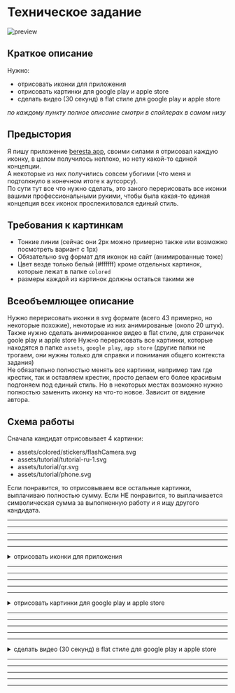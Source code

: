 # Техническое задание
![preview](https://github.com/fakt309/technical-task-icons-beresta/assets/43887554/f994240e-daca-40dc-b795-9f51e1c20ad3)

## Краткое описание
Нужно:  
- отрисовать иконки для приложения
- отрисовать картинки для google play и apple store
- сделать видео (30 секунд) в flat стиле для google play и apple store
  
*по каждому пункту полное описание смотри в спойлерах в самом низу*  
  
## Предыстория
Я пишу приложение [beresta.app](https://beresta.app), своими силами я отрисовал каждую иконку, в целом получилось неплохо, но нету какой-то единой концепции.  
А некоторые из них получились совсем убогими (что меня и подтолкнуло в конечном итоге к аутсорсу).  
По сути тут все что нужно сделать, это заного перерисовать все иконки вашими профессиональными рукими, чтобы была какая-то единая концепция всех иконок прослежиловался единый стиль.

## Требования к картинкам
- Тонкие линии (сейчас они 2px можно примерно также или возможно посмотреть вариант с 1px)
- Обязательно svg формат для иконок на сайт (анимированные тоже)
- Цвет везде только белый (#ffffff) кроме отдельных картинок, которые лежат в папке `colored`
- размеры каждой из картинок должны остаться такими же

## Всеобъемлющее описание
Нужно перерисовать иконки в svg формате (всего 43 примерно, но некоторые похожие), некоторые из них анимированые (около 20 штук).
Также нужно сделать анимированное видео в flat стиле, для страничек goole play и apple store
Нужно перерисовать все картинки, которые находятся в папке `assets`, `google play`, `app store` (другие папки не трогаем, они нужны только для справки и понимания общего контекста задания)  
Не обязательно полностью менять все картинки, например там где крестик, так и оставляем крестик, просто делаем его более красивым подгоняем под единый стиль. Но в некоторых местах возможно нужно полностью заменить иконку на что-то новое. Зависит от видение автора.

## Схема работы
Сначала кандидат отрисовывает 4 картинки:
- assets/colored/stickers/flashCamera.svg
- assets/tutorial/tutorial-ru-1.svg
- assets/tutorial/qr.svg
- assets/tutorial/phone.svg

Если понравится, то отрисовываем все остальные картинки, выплачиваю полностью сумму.
Если НЕ понравится, то выплачивается символическая сумма за выполненную работу и я ищу другого кандидата.

---
---
---
---
---

<details>
<summary>отрисовать иконки для приложения</summary>

## Описание
В папке `assets` лежат все иконки для приложения.  
Внутри этой папки есть еще три папки `assets/icons`, `assets/tutorial`, `assets/colored` (которая делиться на `assets/colored/flags` и `assets/colored/stickers`).  
Ниже подробно опишу каждую папку и какие требования к ним.

### assets/icons
То что находиться в папке `assets/icons` это иконки, которые чаще всего используются в кнопках (не анимированные, кроме `loading.svg`).
Скрины где они используются есть в папке `explanation/desktop` (1.png-4.png) и `explanation/phone` (1.png-5.png). Можно также самому зайти на сайт [beresta.app](https://beresta.app) и просмотреть.  
Все эти иконки должны быть только белого цвета, кроме загрузки не анимрованные.

### assets/colored/flags
Ну здесь все очень просто. Это разноцветные иконки флагов двух стран: америка и россия. В принципе сейчас меня полностью устраивает как они выглядят, только не нравится их размер. Американский флаг какой-то квадратный, а российский прямоугольный. Нужно сделать их по размерам как российский сейчас.

### assets/colored/stickers
![1](https://github.com/fakt309/technical-task-icons-beresta/assets/43887554/9ecb8f06-c37c-4484-b957-8fcfba6b999f)
Вот здесь проявляется основной талант художника. Здесь 4 картинки. Примеры использования также есть `explanation/phone` (6.png-9.png). **Они все должны быть анимированные зацикленные, цветные, красочные, но также чтобы не сливались с коричневым фоном (#473C33).** Хочется что-то типо стикеров в телеграме.
Стиль flat примерно такой как на картинке выше.  
По каждой картинке отдельно напишу что хотелось бы видеть.

#### assets/colored/stickers/flashCamera.svg
Здесь должна быть камера, типо снимок, которая фотогрофирует и из неё вылетает свет.

#### assets/colored/stickers/gotostages.svg
Здесь должна быть человек, в одежде, который поднимается по лесинкам вид с боку как в 2d игре. Нужно проприсовать руки с пальцами и лицо, нормальное. Не так как сейчас просто палки.

#### assets/colored/stickers/screeneye.svg
Здесь тот же человек поднимает свой телефон, желательно закос под google pixel и делает снимок. Также как и сейчас оставить, только прорисовать все детальнее: одежду, лицо, руки, норм телефон, и т. д.

#### assets/colored/stickers/stars.svg
![2](https://github.com/fakt309/technical-task-icons-beresta/assets/43887554/630c8c1d-6eac-4686-9269-3533301c63e9)

Здесь нужно вообще полностью поменять картинку на конфети, как в стикере телеграм. Сейчас эти убогие звездочки, это самое худшее что я нарисовал. Нужно просто сделать стикер из телеграма, только в своем стиле. Пример выше.

### assets/tutorial
![3](https://github.com/fakt309/technical-task-icons-beresta/assets/43887554/01283985-8221-4929-9c13-b7c045b1bd18)

Ну и последняя папка это `assets/tutorial`. Это картинки которые используются для обучалки. Здесь всего 4 картинки в 4 вариантах. Для русского и английского. Для десктопной версии и для мобильного. Все должно выглядеть по анимации также как и сейчас, единственное иконки нужно заменить на те, котрые будут новые прерисованные. Все текста и весь контент остаётся таким же. Используем только белый цвет на коричневом фоне (#473C33).  
По сути это анимации 4 шагов которые нужно сделать: создать заметку, отметить как выполнено, отметить как отменено, перетащить заметку.  
**И ЕЩЕ ОДИН ВАЖНЫЙ МОМЕНТ**: данные картинки нужно обернуть в рамку телефона(закос под google pixel 7 pro) и в рамку десктопного монитора.  
**И ЕЩЕ ОДИН ВАЖНЫЙ МОМЕНТ**: курсор мыши нужно перерисовать на более аккуратный, сейчас это как-то не оч выглядит.  
**И ЕЩЕ ОДИН ВАЖНЫЙ МОМЕНТ**: Палец, который используется в мобильном варианте - не годиться. Нужно сделать полностью руку которая обхватывает телефон. слева видны 4 пальца и большой палец справа, который водит по экрану. Типо как на картинке выше.
</details>

---
---
---
---
---

<details>
<summary>отрисовать картинки для google play и apple store</summary>

## Описание

В папке `play market` лежат картинки, которые используются в google play и app store соответственно.

![3](https://github.com/fakt309/technical-task-icons-beresta/assets/43887554/01283985-8221-4929-9c13-b7c045b1bd18)

Нужно перерисовать все картинки. Сам контекст (текст и изображения внутри) должны остаться такими же.  
**ВАЖНЫЙ МОМЕНТ** Все картинки должны быть в svg (для того чтобы в дальнейшем можно было редактировать) формате и также еще и png формате  
**ВАЖНЫЙ МОМЕНТ** та рука, которая сейчас на фото не годиться. Нужно сделать нормальную руку (смотри картинку выше). Четыре пальца слева и большой палец выполняет действия. Вообщем все по расположению должно остаться также, но другая рука и нормальное качество иконок и телефона.

Фон для картинок должен быть коричневый (#473C33) иметь какой-то узор тускло-белыми линиями, что-то вроде напоминающий кору берёзы. Типо как сейчас на `feature-graphic.png`. Но также картинки должны переплетаться, то есть одна является продолжением другой. Примеры в: `explanation/examples` (4.png - 6.png) , но там в некоторых примерах телеофон залазит на два экрана, нужно сделать как сейчас, на каждом экране один телефон в руках, только задний фон переплетается.

*screen-phone-\*.png должно быть 4 варианта:*
- с русским контентом на google pixel 7 pro телефоне
- с русским контентом на iphone 14 pro телефоне
- с английским контентом на google pixel 7 pro телефоне
- с английским контентом на iphone 14 pro телефоне

### Требования к feature-graphic.png
- png
- до 15 мб
- 1024x500 px

### Требования к screen-phone-\*.png
- png
- до 8 мб
- 2160x3840 px

Но не забываем также, что эти картинки должны быть в svg формате, тут чётких требований нет (они нужны чтобы можно было в будущем легко редактировать и выпускать в png формате), но надо чтобы из них потом можно было сделать качественные фото в png формате под требования выше.

</details>

---
---
---
---
---

<details>
<summary>сделать видео (30 секунд) в flat стиле для google play и apple store</summary>

[смотри пример как видео должно выглядеть](https://www.youtube.com/watch?v=EzzZ49oJyPw&t=13s&ab_channel=PixelFarandole)

## Описание
Данное видео должно быть в flat стиле, которое за 30 сек. рассказывает о приложении все. Основные фишки: мы записываем задание/заметку, что хотим сделать. Можем отметить как выполненное. Также мы можем делать флешбеки в яркие моменты жизни. И менять текущий этап жизни на новый этап, когда происходит что-то важное. И все это будет отображаться в нашей истории. Дальше по шагам подробно опишу как будет выглядеть видео.  
Видео нужно также скинуть в каком-то формате, чтобы потом в программе можно было редактировать его менять буквы и т.д.  
Видео нужно сделать на английском и русском языках.

## Описание видео по шагам

### Первая сцена
И где-то буквами подписывается: *создавайте и выполняйте задания*  
Идет человечек с бельём в руках, подходит к стиральной машине кидает туда бельё. Достаёт телефон, приближается камера к дисплею телефона, и там три задания: постирать бельё, сходить в театр в 19:00, поиграть на пианино (как пример). Он отмечает постирать бельё как выполненное, то есть вычеркивает его.

### Вторая сцена
И где-то буквами подписывается: *создавайте флешбеки в яркие моменты жизни*  
Человек сидит в театре. Достаёт телефон фотографирует сцену создаёт флешбек.

### Третья сцена
И где-то буквами подписывается: *когда произошло что-то важное, например покупка первой машины или переезд в новый дом - меняйте этап жизни.*  
Человек стоит вид сбоку к нему справа прикатывается авто, из неё вылетает значёк доллара, типо он её купил. Он наводит телефон на нёё и фотает авто, типо прешёл на новый этап жизни. Слева выкатывается дом, он поворачивается на лефо наводит телефон и фотает его. И буквами

### Четвёртая сцена
И где-то буквами подписывается: *И ваша история жизни наполниться*
Сидит человек перед камином, пьет чай и читает в телефоне исторю своей жизни.  

### Пятая сцена
И где-то буквами подписывается: *все ваши заметки синхронизируются со всеми устройствами и работают на любой платформе*
Выкатывается компьютер, телефон и планшет, они связываются пунктирными линиями

</details>

---
---
---
---
---